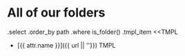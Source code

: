 # All of our folders #

.select
.order_by path
.where is_folder()
.tmpl_item <<TMPL
* [{{ attr.name }}]({{ url || ''}})
TMPL
